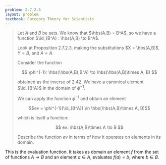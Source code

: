 ```yaml
---
problem: 2.7.2.5 
layout: problem
textbook: Category Theory for Scientists
---
```


> Let $A$ and $B$ be sets. We know that $\hbs(A,B) = B^A$, so we have a function
> $\id_{B^A} : \hbs(A,B) \to B^A$. 
>
> Look at Proposition 2.7.2.3, making the
> substitutions $X = \hbs(A,B)$, $Y = B$, and $A=A$. 
>
> Consider the function
> 
> $$ \phi^{-1}: \hbs(\hbs(A,B),B^A) \to \hbs(\hbs(A,B)\times A, B) $$
> 
> obtained as the inverse of 2.42. We have a canonical element $\id_{B^A}$ in the
> domain of $\phi^{-1}$.
>
> We can apply the function $\phi^{-1}$ and obtain an
> element
> 
> $$ev = \phi^{-1}(\id_{B^A}) \in \hbs(\hbs(A,B)\times A, B)$$
> 
> which is itself a function:
> 
> $$ ev: \hbs(A,B)\times A \to B $$
> 
> Describe the function $ev$ in terms of how it operates on elements in its
> domain.  

This is the evaluation function. It takes as domain an element $f$ from the set
of functions $A\to B$ and an element $a\in A$, evaluates $f(a) = b$, where $b\in
B$. 
